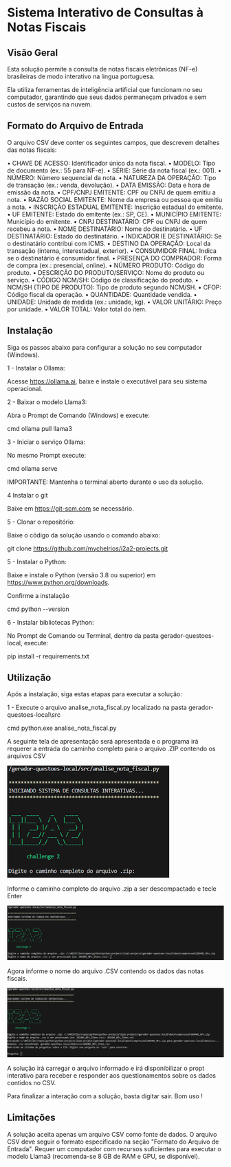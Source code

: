 # Sistema Interativo de Consultas à Notas Fiscais

## Visão Geral
Esta solução permite a consulta de notas fiscais eletrônicas (NF-e) brasileiras de modo interativo na lingua portuguesa. 

Ela utiliza ferramentas de inteligência artificial que funcionam no seu computador, garantindo que seus dados permaneçam privados e sem custos de serviços na nuvem.

## Formato do Arquivo de Entrada

O arquivo CSV deve conter os seguintes campos, que descrevem detalhes das notas fiscais:

• CHAVE DE ACESSO: Identificador único da nota fiscal.
• MODELO: Tipo de documento (ex.: 55 para NF-e).
• SÉRIE: Série da nota fiscal (ex.: 001).
• NÚMERO: Número sequencial da nota.
• NATUREZA DA OPERAÇÃO: Tipo de transação (ex.: venda, devolução).
• DATA EMISSÃO: Data e hora de emissão da nota.
• CPF/CNPJ EMITENTE: CPF ou CNPJ de quem emitiu a nota.
• RAZÃO SOCIAL EMITENTE: Nome da empresa ou pessoa que emitiu a nota.
• INSCRIÇÃO ESTADUAL EMITENTE: Inscrição estadual do emitente.
• UF EMITENTE: Estado do emitente (ex.: SP, CE).
• MUNICÍPIO EMITENTE: Município do emitente.
• CNPJ DESTINATÁRIO: CPF ou CNPJ de quem recebeu a nota.
• NOME DESTINATÁRIO: Nome do destinatário.
• UF DESTINATÁRIO: Estado do destinatário.
• INDICADOR IE DESTINATÁRIO: Se o destinatário contribui com ICMS.
• DESTINO DA OPERAÇÃO: Local da transação (interna, interestadual, exterior).
• CONSUMIDOR FINAL: Indica se o destinatário é consumidor final.
• PRESENÇA DO COMPRADOR: Forma de compra (ex.: presencial, online).
• NÚMERO PRODUTO: Código do produto.
• DESCRIÇÃO DO PRODUTO/SERVIÇO: Nome do produto ou serviço.
• CÓDIGO NCM/SH: Código de classificação do produto.
• NCM/SH (TIPO DE PRODUTO): Tipo de produto segundo NCM/SH.
• CFOP: Código fiscal da operação.
• QUANTIDADE: Quantidade vendida.
• UNIDADE: Unidade de medida (ex.: unidade, kg).
• VALOR UNITÁRIO: Preço por unidade.
• VALOR TOTAL: Valor total do item.

## Instalação

Siga os passos abaixo para configurar a solução no seu computador (Windows).

1 - Instalar o Ollama:

Acesse https://ollama.ai, baixe e instale o executável para seu sistema operacional.

2 - Baixar o modelo Llama3:

Abra o Prompt de Comando (Windows) e execute:

cmd    ollama pull llama3

3 - Iniciar o serviço Ollama:

No mesmo Prompt execute:

cmd   ollama serve

IMPORTANTE: Mantenha o terminal aberto durante o uso da solução.

4 Instalar o git

   Baixe em https://git-scm.com se necessário.

5 - Clonar o repositório:

Baixe o código da solução usando o comando abaixo:

git clone https://github.com/mychelrios/i2a2-projects.git

5 - Instalar o Python:

Baixe e instale o Python (versão 3.8 ou superior) em https://www.python.org/downloads.

Confirme a instalação 

cmd python --version

6 - Instalar bibliotecas Python:

No Prompt de Comando ou Terminal, dentro da pasta gerador-questoes-local, execute:

pip install -r requirements.txt

## Utilização

Após a instalação, siga estas etapas para executar a solução:

1 - Execute o arquivo analise_nota_fiscal.py localizado na pasta gerador-questoes-local\src

   cmd python.exe analise_nota_fiscal.py

   A seguinte tela de apresentação será apresentada e o programa irá requerer a entrada do caminho completo para o arquivo .ZIP contendo os arquivos CSV

![alt text](gerador-questoes-local\img\image-1.png)

   Informe o caminho completo do arquivo .zip a ser descompactado e tecle Enter

![alt text](gerador-questoes-local\img\image.png)
   
   Agora informe o nome do arquivo .CSV contendo os dados das notas fiscais.

![alt text](gerador-questoes-local\img\image-2.png)

   A solução irá carregar o arquivo informado e irá disponibilizar o propt interativo para receber e responder aos questionamentos sobre os dados contidos no CSV.

Para  finalizar a interação com a solução, basta digitar sair. Bom uso ! 

## Limitações

A solução aceita apenas um arquivo CSV como fonte de dados.
O arquivo CSV deve seguir o formato especificado na seção "Formato do Arquivo de Entrada".
Requer um computador com recursos suficientes para executar o modelo Llama3 (recomenda-se 8 GB de RAM e GPU, se disponível).

